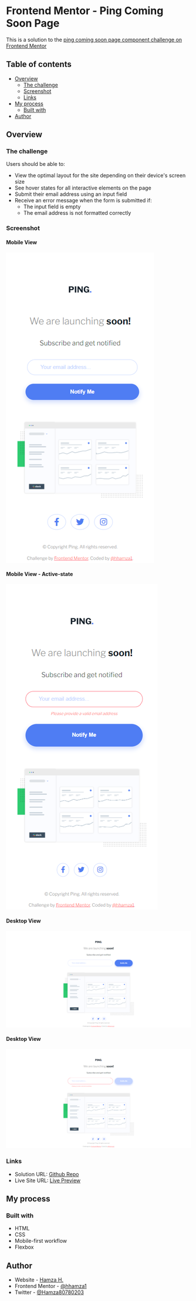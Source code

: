 # Frontend Mentor - Ping Coming Soon Page

This is a solution to the [ping coming soon page component challenge on Frontend Mentor](https://www.frontendmentor.io/challenges/single-price-grid-component-5ce41129d0ff452fec5abbbc)

## Table of contents

- [Overview](#overview)
  - [The challenge](#the-challenge)
  - [Screenshot](#screenshot)
  - [Links](#links)
- [My process](#my-process)
  - [Built with](#built-with)
- [Author](#author)

## Overview

### The challenge

Users should be able to:

- View the optimal layout for the site depending on their device's screen size
- See hover states for all interactive elements on the page
- Submit their email address using an input field
- Receive an error message when the form is submitted if:
    - The input field is empty
    - The email address is not formatted correctly

### Screenshot

#### Mobile View
![Mobile View](./screenshots/mobile-view.png)

#### Mobile View - Active-state
![Mobile View](./screenshots/mobile-view-active.png)

#### Desktop View
![Desktop View](./screenshots/desktop-view.png)

#### Desktop View
![Desktop View](./screenshots/desktop-view-active.png)

### Links

- Solution URL: [Github Repo](https://github.com/hhamza1/fem-ping-coming-soon-page)
- Live Site URL: [Live Preview](https://hhamza1.github.io/fem-ping-coming-soon-page/)

## My process

### Built with

- HTML
- CSS
- Mobile-first workflow
- Flexbox

## Author

- Website - [Hamza H.](https://roverhollow-yetqlu-3881733548360.stormkit.dev/)
- Frontend Mentor - [@hhamza1](https://www.frontendmentor.io/profile/hhamza1)
- Twitter - [@Hamza80780203](https://twitter.com/Hamza80780203)